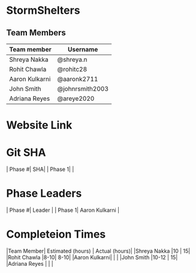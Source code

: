 # StormShelters
## Team Members
| Team member  | Username | 
| ------------- | ------------- |
| Shreya Nakka  | @shreya.n  |  
| Rohit Chawla  | @rohitc28  |
| Aaron Kulkarni| @aaronk2711 |
| John Smith    | @johnrsmith2003 |
| Adriana Reyes | @areye2020  |


# Website Link


# Git SHA

| Phase #| SHA|
| Phase 1|    |

# Phase Leaders

| Phase #| Leader |
| Phase 1| Aaron Kulkarni |

# Completeion Times

|Team Member| Estimated (hours) | Actual (hours)|
|Shreya Nakka |10 | 15|
|Rohit Chawla |8-10| 8-10|
|Aaron Kulkarni| | |
|John Smith    |10-12 | 15|
|Adriana Reyes | | |
